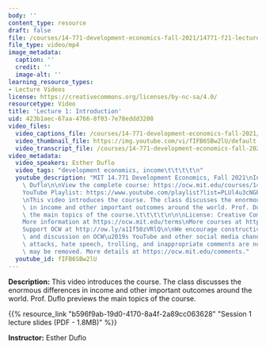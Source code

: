 ```yaml
---
body: ''
content_type: resource
draft: false
file: /courses/14-771-development-economics-fall-2021/14771-f21-lecture-1-version-2_360p_16_9.mp4
file_type: video/mp4
image_metadata:
  caption: ''
  credit: ''
  image-alt: ''
learning_resource_types:
- Lecture Videos
license: https://creativecommons.org/licenses/by-nc-sa/4.0/
resourcetype: Video
title: 'Lecture 1: Introduction'
uid: 423b1aec-67aa-4766-8f03-7e78eddd3208
video_files:
  video_captions_file: /courses/14-771-development-economics-fall-2021/1iIGQLWVs72G53RVDuSHRgoui6VDt_abZ_transcript.webvtt
  video_thumbnail_file: https://img.youtube.com/vi/fIFB6SBw2lU/default.jpg
  video_transcript_file: /courses/14-771-development-economics-fall-2021/1iIGQLWVs72G53RVDuSHRgoui6VDt_abZ_transcript.pdf
video_metadata:
  video_speakers: Esther Duflo
  video_tags: "development economics, income\t\t\t\t\n"
  youtube_description: "MIT 14.771 Development Economics, Fall 2021\nInstructor: Esther\
    \ Duflo\n\nView the complete course: https://ocw.mit.edu/courses/14-771-development-economics-fall-2021\n\
    YouTube Playlist: https://www.youtube.com/playlist?list=PLUl4u3cNGP61kvh3caDts2R6LmkYbmzaG\n\
    \nThis video introduces the course. The class discusses the enormous differences\
    \ in income and other important outcomes around the world. Prof. Duflo previews\
    \ the main topics of the course.\t\t\t\t\n\n\nLicense: Creative Commons BY-NC-SA\n\
    More information at https://ocw.mit.edu/terms\nMore courses at https://ocw.mit.edu\n\
    Support OCW at http://ow.ly/a1If50zVRlQ\n\nWe encourage constructive comments\
    \ and discussion on OCW\u2019s YouTube and other social media channels. Personal\
    \ attacks, hate speech, trolling, and inappropriate comments are not allowed and\
    \ may be removed. More details at https://ocw.mit.edu/comments."
  youtube_id: fIFB6SBw2lU
---
```

**Description:** This video introduces the course. The class discusses the enormous differences in income and other important outcomes around the world. Prof. Duflo previews the main topics of the course.

{{% resource_link "b596f9ab-19d0-4170-8a4f-2a89cc063628" "Session 1 lecture slides (PDF - 1.8MB)" %}}

**Instructor:** Esther Duflo